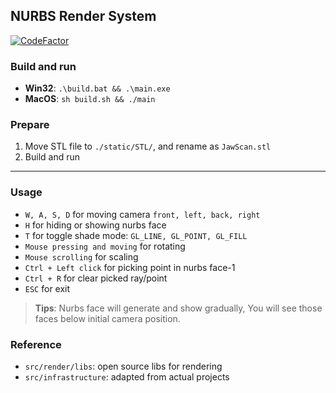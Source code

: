 ## NURBS Render System

[![CodeFactor](https://www.codefactor.io/repository/github/hx-w/nurbs/badge/master?s=9cf2a9b2a039e7494297917727036504ef3f21d4)](https://www.codefactor.io/repository/github/hx-w/nurbs/overview/master)

### Build and run

- **Win32**: `.\build.bat && .\main.exe`
- **MacOS**: `sh build.sh && ./main`

### Prepare

1. Move STL file to `./static/STL/`, and rename as `JawScan.stl`
2. Build and run

---

### Usage

- `W, A, S, D` for moving camera `front, left, back, right`
- `H` for hiding or showing nurbs face
- `T` for toggle shade mode: `GL_LINE, GL_POINT, GL_FILL`
- `Mouse pressing and moving` for rotating
- `Mouse scrolling` for scaling
- `Ctrl + Left click` for picking point in nurbs face-1
- `Ctrl + R` for clear picked ray/point
- `ESC` for exit

> **Tips**:
> Nurbs face will generate and show gradually,
> You will see those faces below initial camera position.

### Reference

- `src/render/libs`: open source libs for rendering
- `src/infrastructure`: adapted from actual projects
